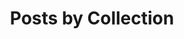 ---
title: "Posts by Collection"
layout: collection
permalink: /collections/
author_profile: true
---
